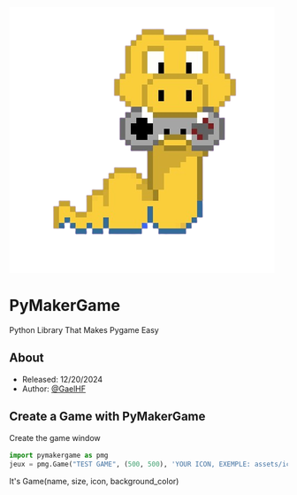 ![icon](https://raw.githubusercontent.com/GaelHF/pymakergame/refs/heads/main/pymakergame/icon.png)
# PyMakerGame
Python Library That Makes Pygame Easy

## About
- Released: 12/20/2024
- Author: [@GaelHF](https://github.com/GaelHF)

## Create a Game with PyMakerGame
Create the game window
```python
import pymakergame as pmg
jeux = pmg.Game("TEST GAME", (500, 500), 'YOUR ICON, EXEMPLE: assets/icon.png', (255, 255, 255))
```
It's Game(name, size, icon, background_color)